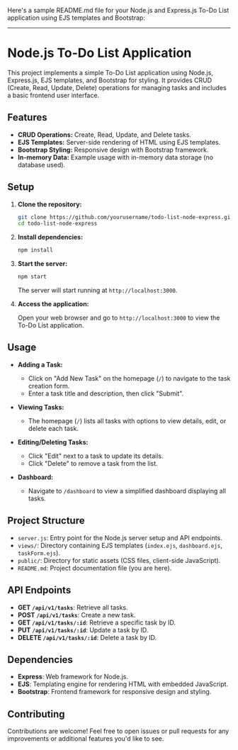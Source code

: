 Here's a sample README.md file for your Node.js and Express.js To-Do List application using EJS templates and Bootstrap:

---

# Node.js To-Do List Application

This project implements a simple To-Do List application using Node.js, Express.js, EJS templates, and Bootstrap for styling. It provides CRUD (Create, Read, Update, Delete) operations for managing tasks and includes a basic frontend user interface.

## Features

- **CRUD Operations:** Create, Read, Update, and Delete tasks.
- **EJS Templates:** Server-side rendering of HTML using EJS templates.
- **Bootstrap Styling:** Responsive design with Bootstrap framework.
- **In-memory Data:** Example usage with in-memory data storage (no database used).

## Setup

1. **Clone the repository:**

   ```bash
   git clone https://github.com/yourusername/todo-list-node-express.git
   cd todo-list-node-express
   ```

2. **Install dependencies:**

   ```bash
   npm install
   ```

3. **Start the server:**

   ```bash
   npm start
   ```

   The server will start running at `http://localhost:3000`.

4. **Access the application:**

   Open your web browser and go to `http://localhost:3000` to view the To-Do List application.

## Usage

- **Adding a Task:**
  - Click on "Add New Task" on the homepage (`/`) to navigate to the task creation form.
  - Enter a task title and description, then click "Submit".
  
- **Viewing Tasks:**
  - The homepage (`/`) lists all tasks with options to view details, edit, or delete each task.

- **Editing/Deleting Tasks:**
  - Click "Edit" next to a task to update its details.
  - Click "Delete" to remove a task from the list.

- **Dashboard:**
  - Navigate to `/dashboard` to view a simplified dashboard displaying all tasks.

## Project Structure

- `server.js`: Entry point for the Node.js server setup and API endpoints.
- `views/`: Directory containing EJS templates (`index.ejs`, `dashboard.ejs`, `taskForm.ejs`).
- `public/`: Directory for static assets (CSS files, client-side JavaScript).
- `README.md`: Project documentation file (you are here).

## API Endpoints

- **GET `/api/v1/tasks`**: Retrieve all tasks.
- **POST `/api/v1/tasks`**: Create a new task.
- **GET `/api/v1/tasks/:id`**: Retrieve a specific task by ID.
- **PUT `/api/v1/tasks/:id`**: Update a task by ID.
- **DELETE `/api/v1/tasks/:id`**: Delete a task by ID.

## Dependencies

- **Express**: Web framework for Node.js.
- **EJS**: Templating engine for rendering HTML with embedded JavaScript.
- **Bootstrap**: Frontend framework for responsive design and styling.

## Contributing

Contributions are welcome! Feel free to open issues or pull requests for any improvements or additional features you'd like to see.


